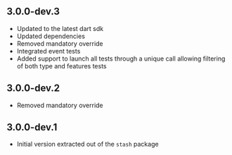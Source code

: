## 3.0.0-dev.3

- Updated to the latest dart sdk
- Updated dependencies
- Removed mandatory override
- Integrated event tests
- Added support to launch all tests through a unique call allowing filtering of both type and features tests

## 3.0.0-dev.2

- Removed mandatory override

## 3.0.0-dev.1

- Initial version extracted out of the `stash` package